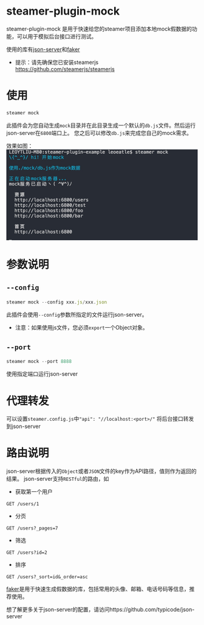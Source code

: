 # steamer-plugin-mock

steamer-plugin-mock 是用于快速给您的steamer项目添加本地mock假数据的功能，可以用于模拟后台接口进行测试。

使用的库有[json-server](https://www.npmjs.com/package/json-server#module)和[faker](https://github.com/marak/Faker.js/)

* 提示：请先确保您已安装steamerjs https://github.com/steamerjs/steamerjs

# 使用

```javascript
steamer mock
```
此插件会为您自动生成`mock`目录并在此目录生成一个默认的`db.js`文件。然后运行json-server在`6800`端口上。
您之后可以修改`db.js`来完成您自己的mock需求。

效果如图：
![](https://github.com/steamerjs/steamer-plugin-mock/blob/master/example.jpg)

# 参数说明
## `--config`
```javascript
steamer mock --config xxx.js/xxx.json
```
此插件会使用`--config`参数所指定的文件运行json-server。
* 注意：如果使用js文件，您必须`export`一个Object对象。

## `--port`
```javascript
steamer mock --port 8888
```
使用指定端口运行json-server

# 代理转发
可以设置`steamer.config.js`中`"api": "//localhost:<port>/"`
将后台接口转发到json-server

# 路由说明
json-server根据传入的`Object`或者`JSON`文件的key作为API路径，值则作为返回的结果。
json-server支持`RESTful`的路由，如

* 获取第一个用户
```
GET /users/1
```

* 分页
```
GET /users?_pages=7
```

* 筛选
```
GET /users?id=2
```

* 排序
```
GET /users?_sort=id&_order=asc
```

[faker](https://github.com/marak/Faker.js/)是用于快速生成假数据的库，包括常用的头像、邮箱、电话号码等信息，推荐使用。

想了解更多关于json-server的配置，请访问https://github.com/typicode/json-server